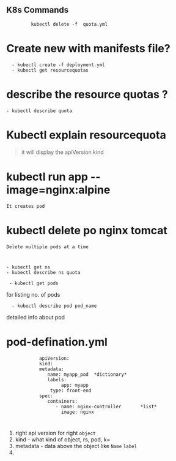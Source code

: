 ## K8s Commands
             
             kubectl delete -f  quota.yml
# Create new with manifests file?
      - kubectl create -f deployment.yml
      - kubectl get resourcequotas
# describe the resource quotas ?
    - kubectl describe quota

# Kubectl explain resourcequota
> it will display the apiVersion   kind 

# kubectl run app --image=nginx:alpine
	It creates pod
# kubectl delete po nginx tomcat
	Delete multiple pods at a time

# 
    - kubectl get ns
    - kubectl describe ns quota
    
     - kubectl get pods 
for listing no. of pods

      - kubectl describe pod pod_name
detailed info about pod


# pod-defination.yml

				apiVersion:
				kind:
				metadata:
				   name: myapp_pod	*dictionary*
				   labels:
				        app: myapp
					type: front-end
				spec:
				   containers:
				      - name: nginx-controller       *list*
				      	image: nginx

# 
1. right api version for right `object`
2. kind - what kind of object, rs, pod, k=
3. metadata -  data above the object like `Name` `label`
4. 
